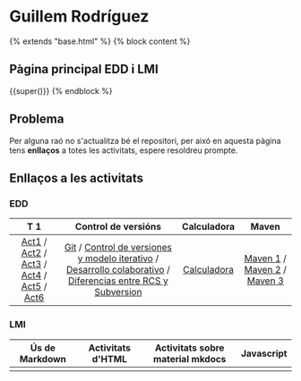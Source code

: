 # Guillem Rodríguez

{% extends "base.html" %}
{% block content %}
<div class="custom-header">
    <h2>Pàgina principal EDD i LMI</h2>
</div>
{{super()}}
{% endblock %}

## Problema

Per alguna raó no s'actualitza bé el repositori, per aixó en aquesta pàgina tens **enllaços** a totes les activitats, espere resoldreu prompte.

## Enllaços a les activitats

### EDD

|T 1|Control de versións|Calculadora|Maven|
|:---:|:---:|:---:|:---:|
|[Act1](EDD/Tema_1/Act1.1.md) / [Act2](EDD/Tema_1/Act1.2.md) / [Act3](EDD/Tema_1/Act1.3.md) / [Act4](EDD/Tema_1/Act1.4.md) / [Act5](EDD/Tema_1/Act1.5.md) / [Act6](EDD/Tema_1/Act1.6.md)| [Git](EDD/ControlDeVersions/git.md) / [Control de versiones y modelo iterativo](EDD/RCAndSubversion/ControlDeVersionesYModeloIterativo.md) / [Desarrollo colaborativo](EDD/RCAndSubversion/DesarrolloColaborativo.md)   / [Diferencias entre RCS y Subversion](EDD/RCAndSubversion/DiferenciasEntreRCSYSubversion.md)|[Calculadora](EDD/calculadora/calculadora.md)| [Maven 1](EDD/maven/maven1.md) / [Maven 2](EDD/maven/maven2.md) / [Maven 3](EDD/maven/maven3.md)|

### LMI

|Ús de Markdown|Activitats d'HTML|Activitats sobre material mkdocs|Javascript|
|:---:|:---:|:---:|:---:|
|||||
